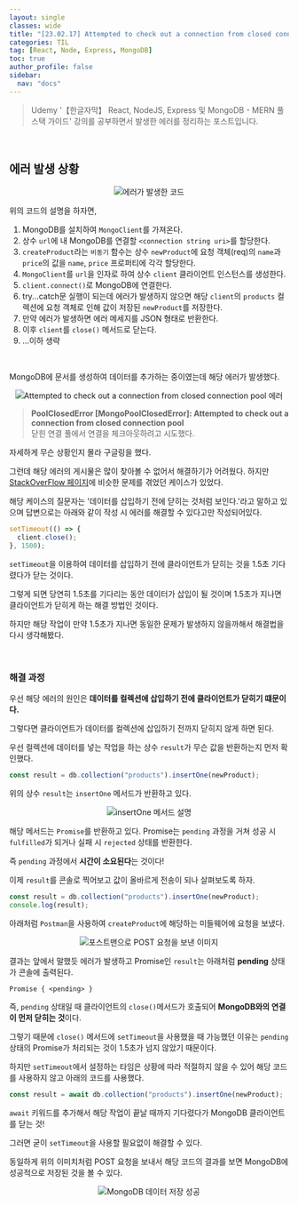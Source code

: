 ```yaml
---
layout: single
classes: wide
title: "[23.02.17] Attempted to check out a connection from closed connection pool 에러"
categories: TIL
tag: [React, Node, Express, MongoDB]
toc: true
author_profile: false
sidebar:
  nav: "docs"
---
```


> Udemy '【한글자막】 React, NodeJS, Express 및 MongoDB - MERN 풀스택 가이드' 강의를 공부하면서 발생한 에러를 정리하는 포스트입니다.

<br/>

## 에러 발생 상황

<p align="center">
  <img src="https://user-images.githubusercontent.com/96808980/219660080-9ee92f1c-515a-4fa0-9609-87409758efa2.png" alt="에러가 발생한 코드"/>
</p>

위의 코드의 설명을 하자면,

1. MongoDB를 설치하여 `MongoClient`를 가져온다.
2. 상수 `url`에 내 MongoDB를 연결할 `<connection string uri>`를 할당한다.
3. `createProduct`라는 `비동기` 함수는 상수 `newProduct`에 요청 객체(req)의 `name`과 `price`의 값을 `name`, `price` 프로퍼티에 각각 할당한다.
4. `MongoClient`를 `url`을 인자로 하여 상수 `client` 클라이언트 인스턴스를 생성한다.
5. `client.connect()`로 MongoDB에 연결한다.
6. try...catch문 실행이 되는데 에러가 발생하지 않으면 해당 `client`의 `products` 컬렉션에 요청 객체로 인해 값이 저장된 `newProduct`를 저장한다.
7. 만약 에러가 발생하면 에러 메세지를 JSON 형태로 반환한다.
8. 이후 `client`를 `close()` 메서드로 닫는다.
9. ...이하 생략

<br/>

MongoDB에 문서를 생성하여 데이터를 추가하는 중이였는데 해당 에러가 발생했다.

<p align="center">
  <img src="https://user-images.githubusercontent.com/96808980/219656338-189d143b-06eb-49a2-8bab-d9435b71bbf1.png" alt="Attempted to check out a connection from closed connection pool 에러"/>
</p>

> **PoolClosedError [MongoPoolClosedError]: Attempted to check out a connection from closed connection pool<br/>**
> 닫힌 연결 풀에서 연결을 체크아웃하려고 시도했다.

자세하게 무슨 상황인지 몰라 구글링을 했다.

그런데 해당 에러의 게시물은 많이 찾아볼 수 없어서 해결하기가 어려웠다. 하지만 [StackOverFlow 페이지](https://stackoverflow.com/questions/72155712/mongoruntimeerror-connection-pool-closed)에 비슷한 문제를 겪었던 케이스가 있었다.

해당 케이스의 질문자는 '데이터를 삽입하기 전에 닫히는 것처럼 보인다.'라고 말하고 있으며 답변으로는 아래와 같이 작성 시 에러를 해결할 수 있다고만 작성되어있다.

```js
setTimeout(() => {
  client.close();
}, 1500);
```

`setTimeout`을 이용하여 데이터를 삽입하기 전에 클라이언트가 닫히는 것을 1.5초 기다렸다가 닫는 것이다.

그렇게 되면 당연히 1.5초를 기다리는 동안 데이터가 삽입이 될 것이며 1.5초가 지나면 클라이언트가 닫히게 하는 해결 방법인 것이다.

하지만 해당 작업이 만약 1.5초가 지나면 동일한 문제가 발생하지 않을까해서 해결법을 다시 생각해봤다.

<br/>

### 해결 과정

우선 해당 에러의 원인은 **데이터를 컬렉션에 삽입하기 전에 클라이언트가 닫히기 떄문이다.**

그렇다면 클라이언트가 데이터를 컬렉션에 삽입하기 전까지 닫히지 않게 하면 된다.

우선 컬렉션에 데이터를 넣는 작업을 하는 상수 `result`가 무슨 값을 반환하는지 먼저 확인했다.

```js
const result = db.collection("products").insertOne(newProduct);
```

위의 상수 `result`는 `insertOne` 메서드가 반환하고 있다.

<p align="center">
  <img src="https://user-images.githubusercontent.com/96808980/219666201-cb595c58-3326-465c-9d15-6eee55603b5d.png" alt="insertOne 메서드 설명"/>
</p>

해당 메서드는 `Promise`를 반환하고 있다. Promise는 `pending` 과정을 거쳐 성공 시 `fulfilled`가 되거나 실패 시 `rejected` 상태를 반환한다.

즉 `pending` 과정에서 **시간이 소요된다**는 것이다!

이제 `result`를 콘솔로 찍어보고 값이 올바르게 전송이 되나 살펴보도록 하자.

```js
const result = db.collection("products").insertOne(newProduct);
console.log(result);
```

아래처럼 `Postman`을 사용하여 `createProduct`에 해당하는 미들웨어에 요청을 보냈다.

<p align="center">
  <img src="https://user-images.githubusercontent.com/96808980/219667043-584854ed-ae82-4311-9447-4dce02439311.png" alt="포스트맨으로 POST 요청을 보낸 이미지"/>
</p>

결과는 앞에서 말했듯 에러가 발생하고 Promise인 `result`는 아래처럼 **pending** 상태가 콘솔에 출력된다.

```
Promise { <pending> }
```

즉, `pending` 상태일 때 클라이언트의 `close()`메서드가 호출되어 **MongoDB와의 연결이 먼저 닫히는 것**이다.

그렇기 때문에 `close()` 메서드에 `setTimeout`을 사용했을 때 가능했던 이유는 `pending` 상태의 Promise가 처리되는 것이 1.5초가 넘지 않았기 때문이다.

하지만 `setTimeout`에서 설정하는 타임은 상황에 따라 적절하지 않을 수 있어 해당 코드를 사용하지 않고 아래의 코드를 사용했다.

```js
const result = await db.collection("products").insertOne(newProduct);
```

`await` 키워드를 추가해서 해당 작업이 끝날 때까지 기다렸다가 MongoDB 클라이언트를 닫는 것!

그러면 굳이 `setTimeout`을 사용할 필요없이 해결할 수 있다.

동일하게 위의 이미치처럼 POST 요청을 보내서 해당 코드의 결과를 보면 MongoDB에 성공적으로 저장된 것을 볼 수 있다.

<p align="center">
  <img src="https://user-images.githubusercontent.com/96808980/219671780-f99435cc-1ed0-44ea-b0be-a7405c7350ac.png" alt="MongoDB 데이터 저장 성공"/>
</p>
